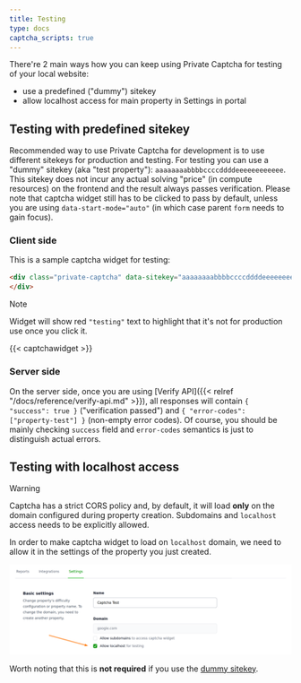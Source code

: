 ```yaml
---
title: Testing
type: docs
captcha_scripts: true
---
```


There're 2 main ways how you can keep using Private Captcha for testing of your local website:
- use a predefined ("dummy") sitekey
- allow localhost access for main property in Settings in portal

## Testing with predefined sitekey

Recommended way to use Private Captcha for development is to use different sitekeys for production and testing. For testing you can use a "dummy" sitekey (aka "test property"): `aaaaaaaabbbbccccddddeeeeeeeeeeee`. This sitekey does not incur any actual solving "price" (in compute resources) on the frontend and the result always passes verification. Please note that captcha widget still has to be clicked to pass by default, unless you are using `data-start-mode="auto"` (in which case parent `form` needs to gain focus).

### Client side

This is a sample captcha widget for testing:

```html
<div class="private-captcha" data-sitekey="aaaaaaaabbbbccccddddeeeeeeeeeeee">
</div>
```
> [!NOTE]
> Widget will show red `"testing"` text to highlight that it's not for production use once you click it.

{{< captchawidget >}}

### Server side

On the server side, once you are using [Verify API]({{< relref "/docs/reference/verify-api.md" >}}), all responses will contain `{ "success": true }` ("verification passed") and `{ "error-codes": ["property-test"] }` (non-empty error codes). Of course, you should be mainly checking `success` field and `error-codes` semantics is just to distinguish actual errors.

## Testing with localhost access

> [!WARNING]
> Captcha has a strict CORS policy and, by default, it will load **only** on the domain configured during property creation. Subdomains and `localhost` access needs to be explicitly allowed.

In order to make captcha widget to load on `localhost` domain, we need to allow it in the settings of the property you just created.

![Allow localhost domain](/images/tutorials/e2e-local/allow-localhost.png)

Worth noting that this is **not required** if you use the [dummy sitekey](#testing-with-predefined-sitekey).